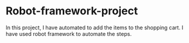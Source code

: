 # Robot-framework-project

In this project, I have automated to add the items to the shopping cart. I have used robot framework to automate the steps.
